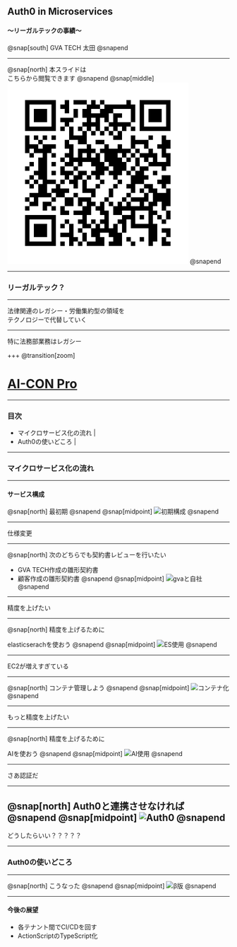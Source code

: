 ## Auth0 in Microservices

#### ～リーガルテックの事績～

@snap[south]
GVA TECH 太田
@snapend

---

@snap[north]
本スライドは
<br/>
こちらから閲覧できます
@snapend
@snap[middle]
![QRコード](assets/qrcode.png)
@snapend

---

### リーガルテック？

---

法律関連のレガシー・労働集約型の領域を
<br/>
テクノロジーで代替していく

---

特に法務部業務はレガシー

+++
@transition[zoom]

# [AI-CON Pro](https://ai-con-pro.com/)

---

 ### 目次

- マイクロサービス化の流れ |
- Auth0の使いどころ |

---

### マイクロサービス化の流れ

---

#### サービス構成

@snap[north]
最初期
@snapend
@snap[midpoint]
![初期構成](https://raw.github.com/ROhta/auth0day/master/assets/svg/first.svg?sanitize=true)
@snapend

---

仕様変更

---

@snap[north]
次のどちらでも契約書レビューを行いたい

- GVA TECH作成の雛形契約書
- 顧客作成の雛形契約書
@snapend
@snap[midpoint]
![gvaと自社](https://raw.github.com/ROhta/auth0day/master/assets/svg/second.svg?sanitize=true)
@snapend

---

精度を上げたい

---
@snap[north]
精度を上げるために

elasticserachを使おう
@snapend
@snap[midpoint]
![ES使用](https://raw.github.com/ROhta/auth0day/master/assets/svg/third.svg?sanitize=true)
@snapend

---

EC2が増えすぎている

---

@snap[north]
コンテナ管理しよう
@snapend
@snap[midpoint]
![コンテナ化](https://raw.github.com/ROhta/auth0day/master/assets/svg/fourth.svg?sanitize=true)
@snapend

---

もっと精度を上げたい

---

@snap[north]
精度を上げるために

AIを使おう
@snapend
@snap[midpoint]
![AI使用](https://raw.github.com/ROhta/auth0day/master/assets/svg/fifth.svg?sanitize=true)
@snapend

---

さあ認証だ

---
@snap[north]
Auth0と連携させなければ
@snapend
@snap[midpoint]
![Auth0](https://raw.github.com/ROhta/auth0day/master/assets/svg/sixth.svg?sanitize=true)
@snapend
---

どうしたらいい？？？？？

---


### Auth0の使いどころ

---

@snap[north]
こうなった
@snapend
@snap[midpoint]
![β版](https://raw.github.com/ROhta/auth0day/master/assets/svg/seventh.svg?sanitize=true)
@snapend

---

 #### 今後の展望

- 各テナント間でCI/CDを回す
- ActionScriptのTypeScript化

